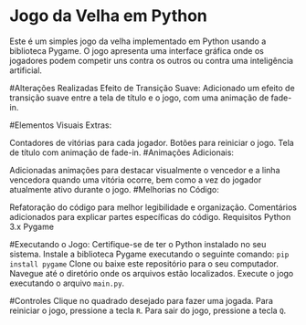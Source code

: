 # Jogo da Velha em Python
Este é um simples jogo da velha implementado em Python usando a biblioteca Pygame. O jogo apresenta uma interface gráfica onde os jogadores podem competir uns contra os outros ou contra uma inteligência artificial.

#Alterações Realizadas
Efeito de Transição Suave: Adicionado um efeito de transição suave entre a tela de título e o jogo, com uma animação de fade-in.

#Elementos Visuais Extras:

Contadores de vitórias para cada jogador.
Botões para reiniciar o jogo.
Tela de título com animação de fade-in.
#Animações Adicionais:

Adicionadas animações para destacar visualmente o vencedor e a linha vencedora quando uma vitória ocorre, bem como a vez do jogador atualmente ativo durante o jogo.
#Melhorias no Código:

Refatoração do código para melhor legibilidade e organização.
Comentários adicionados para explicar partes específicas do código.
Requisitos
Python 3.x
Pygame

#Executando o Jogo:
Certifique-se de ter o Python instalado no seu sistema.
Instale a biblioteca Pygame executando o seguinte comando:
`pip install pygame`
Clone ou baixe este repositório para o seu computador.
Navegue até o diretório onde os arquivos estão localizados.
Execute o jogo executando o arquivo `main.py`.

#Controles
Clique no quadrado desejado para fazer uma jogada.
Para reiniciar o jogo, pressione a tecla `R`.
Para sair do jogo, pressione a tecla `Q`.